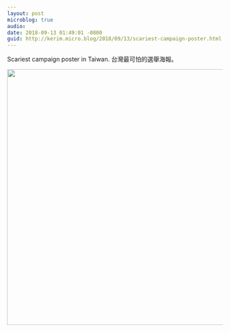 ```yaml
---
layout: post
microblog: true
audio: 
date: 2018-09-13 01:49:01 -0800
guid: http://kerim.micro.blog/2018/09/13/scariest-campaign-poster.html
---
```

Scariest campaign poster in Taiwan. 台灣最可怕的選舉海報。

<img src="http://micro.oxus.net/uploads/2018/dc82542b8c.jpg" width="600" height="598" />
